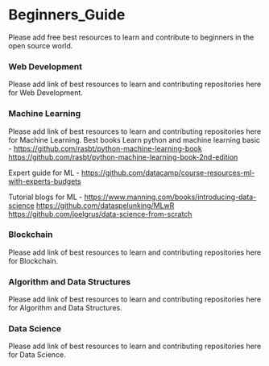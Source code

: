 # Beginners_Guide
Please add free best resources to learn and contribute to beginners in the open source world.  


### Web Development
Please add link of best resources to learn and contributing repositories here for Web Development.

### Machine Learning
Please add link of best resources to learn and contributing repositories here for Machine Learning.
Best books Learn python and machine learning basic - 
  https://github.com/rasbt/python-machine-learning-book
  https://github.com/rasbt/python-machine-learning-book-2nd-edition
  
Expert guide for ML - 
  https://github.com/datacamp/course-resources-ml-with-experts-budgets
  
Tutorial blogs for ML - 
  https://www.manning.com/books/introducing-data-science
  https://github.com/dataspelunking/MLwR
  https://github.com/joelgrus/data-science-from-scratch
  
### Blockchain
Please add link of best resources to learn and contributing repositories here for Blockchain.

### Algorithm and Data Structures
Please add link of best resources to learn and contributing repositories here for Algorithm and Data Structures.

### Data Science
Please add link of best resources to learn and contributing repositories here for Data Science.
